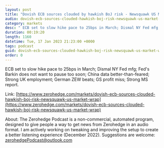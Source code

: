 ```yaml
---
layout: post
title: "Dovish ECB sources clouded by hawkish BoJ risk - Newsquawk US Market Wrap: "
audio: dovish-ecb-sources-clouded-hawkish-boj-risk-newsquawk-us-market-wrap-0
category: markets
desc: " ECB set to slow hike pace to 25bps in March; Dismal NY Fed mfg; Fed's Barkin does not want to pause too soon; China data better-than-feared; Strong UK employment; German ZEW beats; GS profit miss; Strong MS report."
duration: 00:19:20
length: 1160
datetime: Tue, 17 Jan 2023 21:23:00 +0000
tags: podcast
guid: dovish-ecb-sources-clouded-hawkish-boj-risk-newsquawk-us-market-wrap-0
order: 0
---
```

 ECB set to slow hike pace to 25bps in March; Dismal NY Fed mfg; Fed's Barkin does not want to pause too soon; China data better-than-feared; Strong UK employment; German ZEW beats; GS profit miss; Strong MS report.

Link: [https://www.zerohedge.com/markets/dovish-ecb-sources-clouded-hawkish-boj-risk-newsquawk-us-market-wrap](https://www.zerohedge.com/markets/dovish-ecb-sources-clouded-hawkish-boj-risk-newsquawk-us-market-wrap)

About: The Zerohedge Podcast is a non-commercial, automated program, designed to give people a way to get news from Zerohedge in an audio format.  I am actively working on tweaking and improving the setup to create a better listening experience (December 2022).  Suggestions are welcome: [zerohedgePodcast@outlook.com](mailto:zerohedgePodcast@outlook.com)